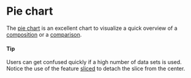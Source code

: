 # Pie chart

The [pie chart](https://api.highcharts.com/highcharts/plotOptions.pie) is an excellent chart to visualize a quick overview of a [composition](https://smartvikisogn.github.io/HChartsCatalog/webpages/composition.html) or a [comparison](https://smartvikisogn.github.io/HChartsCatalog/webpages/comparison.html).

#### Tip

Users can get confused quickly if a high number of data sets is used.
Notice the use of the feature [sliced](https://api.highcharts.com/highcharts/series%3Cpie%3E.data.sliced) to detach the slice from the center.
